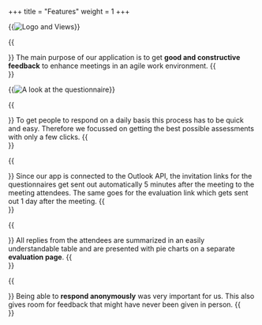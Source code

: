 +++
title = "Features"
weight = 1
+++

{{<image src="features_views.png" alt="Logo and Views" caption="">}}

{{<section title="Feedback">}}
The main purpose of our application is to get **good and constructive feedback** to enhance meetings in an agile work environment.
{{</section>}}

{{<image src="features_questionnaire.png" alt="A look at the questionnaire" caption="A look at the questionnaire">}}

{{<section title="Fast and easy">}}
To get people to respond on a daily basis this process has to be quick and easy. Therefore we focussed on getting the best possible assessments with only a few clicks.
{{</section>}}

{{<section title="Automation">}}
Since our app is connected to the Outlook API, the invitation links for the questionnaires get sent out automatically 5 minutes after the meeting to the meeting attendees. The same goes for the evaluation link which gets sent out 1 day after the meeting.
{{</section>}}

{{<section title="Evaluation">}}
All replies from the attendees are summarized in an easily understandable table and are presented with pie charts on a separate **evaluation page**.
{{</section>}}

{{<section title="Privacy">}}
Being able to **respond anonymously** was very important for us. This also gives room for feedback that might have never been given in person.
{{</section>}}
